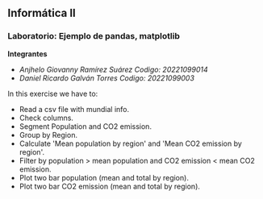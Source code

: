 ## Informática II
###  Laboratorio: Ejemplo de pandas, matplotlib
**Integrantes**
- *Anjhelo Giovanny Ramírez Suárez Codigo: 20221099014*
- *Daniel Ricardo Galván Torres Codigo: 20221099003*

In this exercise we have to:
- Read a csv file with mundial info.
- Check columns.
- Segment Population and CO2 emission.
- Group by Region.
- Calculate 'Mean population by region' and 'Mean CO2 emission by region'.
- Filter by population > mean population and CO2 emission < mean CO2 emission.
- Plot two bar population (mean and total by region).
- Plot two bar CO2 emission (mean and total by region).
